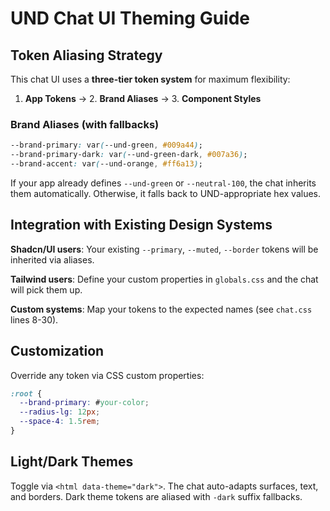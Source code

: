 # UND Chat UI Theming Guide

## Token Aliasing Strategy

This chat UI uses a **three-tier token system** for maximum flexibility:

1. **App Tokens** → 2. **Brand Aliases** → 3. **Component Styles**

### Brand Aliases (with fallbacks)
```css
--brand-primary: var(--und-green, #009a44);
--brand-primary-dark: var(--und-green-dark, #007a36);  
--brand-accent: var(--und-orange, #ff6a13);
```

If your app already defines `--und-green` or `--neutral-100`, the chat inherits them automatically. Otherwise, it falls back to UND-appropriate hex values.

## Integration with Existing Design Systems

**Shadcn/UI users**: Your existing `--primary`, `--muted`, `--border` tokens will be inherited via aliases.

**Tailwind users**: Define your custom properties in `globals.css` and the chat will pick them up.

**Custom systems**: Map your tokens to the expected names (see `chat.css` lines 8-30).

## Customization

Override any token via CSS custom properties:

```css
:root {
  --brand-primary: #your-color;
  --radius-lg: 12px;
  --space-4: 1.5rem;
}
```

## Light/Dark Themes

Toggle via `<html data-theme="dark">`. The chat auto-adapts surfaces, text, and borders. Dark theme tokens are aliased with `-dark` suffix fallbacks.